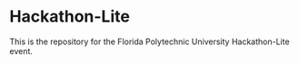 # Hackathon-Lite
This is the repository for the Florida Polytechnic University Hackathon-Lite event.
